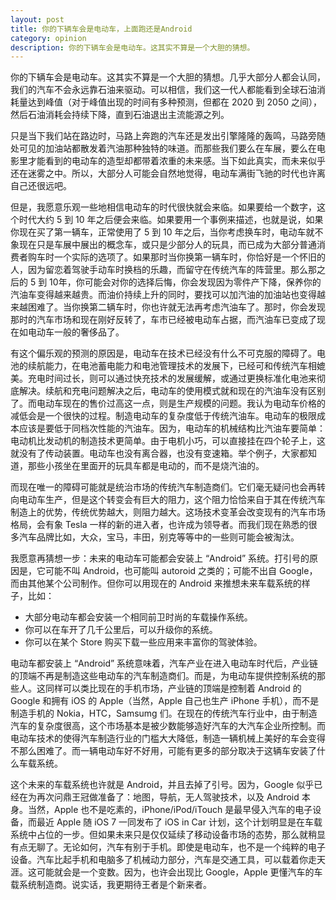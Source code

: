```yaml
---
layout: post
title: 你的下辆车会是电动车，上面跑还是Android 
category: opinion
description: 你的下辆车会是电动车。这其实不算是一个大胆的猜想。
---
```

你的下辆车会是电动车。这其实不算是一个大胆的猜想。几乎大部分人都会认同，我们的汽车不会永远靠石油来驱动。可以相信，我们这一代人都能看到全球石油消耗量达到峰值（对于峰值出现的时间有多种预测，但都在 2020 到 2050 之间），然后石油消耗会持续下降，直到石油退出主流能源之列。

只是当下我们站在路边时，马路上奔跑的汽车还是发出引擎隆隆的轰鸣，马路旁随处可见的加油站都散发着汽油那种独特的味道。而那些我们要么在车展，要么在电影里才能看到的电动车的造型却都带着浓重的未来感。当下如此真实，而未来似乎还在迷雾之中。所以，大部分人可能会自然地觉得，电动车满街飞驰的时代也许离自己还很远吧。

但是，我愿意乐观一些地相信电动车的时代很快就会来临。如果要给一个数字，这个时代大约 5 到 10 年之后便会来临。如果要用一个事例来描述，也就是说，如果你现在买了第一辆车，正常使用了 5 到 10 年之后，当你考虑换车时，电动车就不象现在只是车展中展出的概念车，或只是少部分人的玩具，而已成为大部分普通消费者购车时一个实际的选项了。如果那时当你换第一辆车时，你恰好是一个怀旧的人，因为留恋着驾驶手动车时换档的乐趣，而留守在传统汽车的阵营里。那么那之后的 5 到 10年，你可能会对你的选择后悔，你会发现因为零件产下降，保养你的汽油车变得越来越贵。而油价持续上升的同时，要找可以加汽油的加油站也变得越来越困难了。当你换第二辆车时，你也许就无法再考虑汽油车了。那时，你会发现那时的汽车市场和现在刚好反转了，车市已经被电动车占据，而汽油车已变成了现在如电动车一般的奢侈品了。

有这个偏乐观的预测的原因是，电动车在技术已经没有什么不可克服的障碍了。电池的续航能力，在电池蓄电能力和电池管理技术的发展下，已经可和传统汽车相媲美。充电时间过长，则可以通过快充技术的发展缓解，或通过更换标准化电池来彻底解决。续航和充电问题解决之后，电动车的使用模式就和现在的汽油车没有区别了。而电动车现在的售价过高这一点，则是生产规模的问题。我认为电动车价格的减低会是一个很快的过程。制造电动车的复杂度低于传统汽油车。电动车的极限成本应该是要低于同档次性能的汽油车。因为，电动车的机械结构比汽油车要简单：电动机比发动机的制造技术更简单。由于电机小巧，可以直接挂在四个轮子上，这就没有了传动装置。电动车也没有离合器，也没有变速箱。举个例子，大家都知道，那些小孩坐在里面开的玩具车都是电动的，而不是烧汽油的。

而现在唯一的障碍可能就是统治市场的传统汽车制造商们。它们毫无疑问也会再转向电动车生产，但是这个转变会有巨大的阻力，这个阻力恰恰来自于其在传统汽车制造上的优势，传统优势越大，则阻力越大。这场技术变革会改变现有的汽车市场格局，会有象 Tesla 一样的新的进入者，也许成为领导者。而我们现在熟悉的很多汽车品牌比如，大众，宝马，丰田，别克等等中的一些则可能会被淘汰。

我愿意再猜想一步：未来的电动车可能都会安装上 “Android” 系统。打引号的原因是，它可能不叫 Android，也可能叫 autoroid 之类的；可能不出自 Google， 而由其他某个公司制作。但你可以用现在的 Android 来推想未来车载系统的样子，比如：

- 大部分电动车都会安装一个相同前卫时尚的车载操作系统。
- 你可以在车开了几千公里后，可以升级你的系统。
- 你可以在某个 Store 购买下载一些应用来丰富你的驾驶体验。

电动车都安装上 “Android” 系统意味着，汽车产业在进入电动车时代后，产业链的顶端不再是制造这些电动车的汽车制造商们。而是，为电动车提供控制系统的那些人。这同样可以类比现在的手机市场，产业链的顶端是控制着 Android 的 Google 和拥有 iOS 的 Apple（当然，Apple 自己也生产 iPhone 手机），而不是制造手机的 Nokia，HTC，Samsumg 们。在现在的传统汽车行业中，由于制造汽车的复杂度很高，这个市场基本是被少数能够造好汽车的大汽车企业所控制。而电动车技术的使得汽车制造行业的门槛大大降低，制造一辆机械上美好的车会变得不那么困难了。而一辆电动车好不好用，可能有更多的部分取决于这辆车安装了什么车载系统。

这个未来的车载系统也许就是 Android，并且去掉了引号。因为，Google 似乎已经在为再次问鼎王冠做准备了：地图，导航，无人驾驶技术，以及 Android 本身。当然，Apple 也不是吃素的，iPhone/iPod/iTouch 是最早侵入汽车的电子设备，而最近 Apple 随 iOS 7 一同发布了 iOS in Car 计划，这个计划明显是在车载系统中占位的一步。但如果未来只是仅仅延续了移动设备市场的态势，那么就稍显有点无聊了。无论如何，汽车有别于手机。即使是电动车，也不是一个纯粹的电子设备。汽车比起手机和电脑多了机械动力部分，汽车是交通工具，可以载着你走天涯。这可能就会是一个变数。因为，也许会出现比 Google，Apple 更懂汽车的车载系统制造商。说实话，我更期待王者是个新来者。

